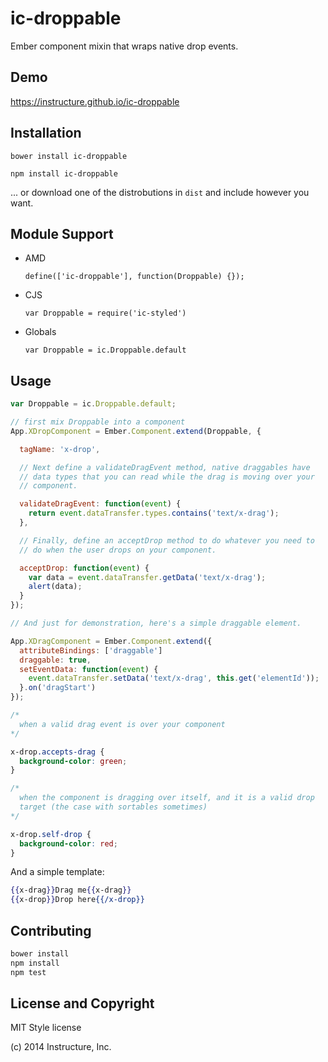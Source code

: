 ic-droppable
============

Ember component mixin that wraps native drop events.

Demo
----

https://instructure.github.io/ic-droppable

Installation
------------

`bower install ic-droppable`

`npm install ic-droppable`

... or download one of the distrobutions in `dist` and include however
you want.

Module Support
--------------

- AMD

  `define(['ic-droppable'], function(Droppable) {});`

- CJS

  `var Droppable = require('ic-styled')`

- Globals

  `var Droppable = ic.Droppable.default`

Usage
-----

```js
var Droppable = ic.Droppable.default;

// first mix Droppable into a component
App.XDropComponent = Ember.Component.extend(Droppable, {

  tagName: 'x-drop',

  // Next define a validateDragEvent method, native draggables have
  // data types that you can read while the drag is moving over your
  // component.

  validateDragEvent: function(event) {
    return event.dataTransfer.types.contains('text/x-drag');
  },

  // Finally, define an acceptDrop method to do whatever you need to
  // do when the user drops on your component.

  acceptDrop: function(event) {
    var data = event.dataTransfer.getData('text/x-drag');
    alert(data);
  }
});

// And just for demonstration, here's a simple draggable element.

App.XDragComponent = Ember.Component.extend({
  attributeBindings: ['draggable']
  draggable: true,
  setEventData: function(event) {
    event.dataTransfer.setData('text/x-drag', this.get('elementId'));
  }.on('dragStart')
});
```

```css
/*
  when a valid drag event is over your component
*/

x-drop.accepts-drag {
  background-color: green;
}

/*
  when the component is dragging over itself, and it is a valid drop
  target (the case with sortables sometimes)
*/

x-drop.self-drop {
  background-color: red;
}
```

And a simple template:

```handlebars
{{x-drag}}Drag me{{x-drag}}
{{x-drop}}Drop here{{/x-drop}}
```

Contributing
------------

```sh
bower install
npm install
npm test
```

License and Copyright
---------------------

MIT Style license

(c) 2014 Instructure, Inc.

